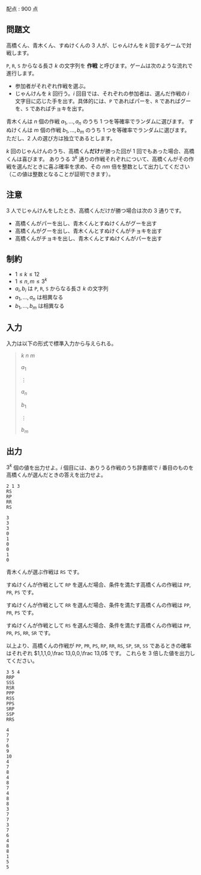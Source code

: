 配点 : $900$ 点

## 問題文

高橋くん、青木くん、すぬけくんの $3$ 人が、じゃんけんを $k$ 回するゲームで対戦します。

`P`, `R`, `S` からなる長さ $k$ の文字列を **作戦** と呼びます。ゲームは次のような流れで進行します。

- 参加者がそれぞれ作戦を選ぶ。
- じゃんけんを $k$ 回行う。$i$ 回目では、それぞれの参加者は、選んだ作戦の $i$ 文字目に応じた手を出す。具体的には、`P` であればパーを、`R` であればグーを、`S` であればチョキを出す。

青木くんは $n$ 個の作戦 $a_1,\dots,a_n$ のうち $1$ つを等確率でランダムに選びます。
すぬけくんは $m$ 個の作戦 $b_1,\dots,b_m$ のうち $1$ つを等確率でランダムに選びます。
ただし、$2$ 人の選び方は独立であるとします。

$k$ 回のじゃんけんのうち、高橋くん**だけ**が勝った回が $1$ 回でもあった場合、高橋くんは喜びます。
ありうる $3^k$ 通りの作戦それぞれについて、高橋くんがその作戦を選んだときに喜ぶ確率を求め、その $nm$ 倍を整数として出力してください（この値は整数となることが証明できます）。

## 注意

$3$ 人でじゃんけんをしたとき、高橋くんだけが勝つ場合は次の $3$ 通りです。

- 高橋くんがパーを出し、青木くんとすぬけくんがグーを出す
- 高橋くんがグーを出し、青木くんとすぬけくんがチョキを出す
- 高橋くんがチョキを出し、青木くんとすぬけくんがパーを出す

## 制約

- $1 \leq k \leq 12$
- $1 \leq n,m \leq 3^k$
- $a_i,b_i$ は `P`, `R`, `S` からなる長さ $k$ の文字列
- $a_1,\dots,a_n$ は相異なる
- $b_1,\dots,b_m$ は相異なる

## 入力

入力は以下の形式で標準入力から与えられる。

> $k$ $n$ $m$
> 
> $a_1$
> 
> $\vdots$
> 
> $a_n$
> 
> $b_1$
> 
> $\vdots$
> 
> $b_m$

## 出力

$3^k$ 個の値を出力せよ。$i$ 個目には、ありうる作戦のうち辞書順で $i$ 番目のものを高橋くんが選んだときの答えを出力せよ。

```input1
2 1 3
RS
RP
RR
RS
```

```output1
3
3
3
0
1
0
0
1
0
```

青木くんが選ぶ作戦は `RS` です。

すぬけくんが作戦として `RP` を選んだ場合、条件を満たす高橋くんの作戦は `PP`, `PR`, `PS` です。

すぬけくんが作戦として `RR` を選んだ場合、条件を満たす高橋くんの作戦は `PP`, `PR`, `PS` です。

すぬけくんが作戦として `RS` を選んだ場合、条件を満たす高橋くんの作戦は `PP`, `PR`, `PS`, `RR`, `SR` です。

以上より、高橋くんの作戦が `PP`, `PR`, `PS`, `RP`, `RR`, `RS`, `SP`, `SR`, `SS` であるときの確率はそれぞれ
$1,1,1,0,\frac 13,0,0,\frac 13,0$ です。
これらを $3$ 倍した値を出力してください。

```input2
3 5 4
RRP
SSS
RSR
PPP
RSS
PPS
SRP
SSP
RRS
```

```output2
4
7
7
6
9
10
4
7
8
4
8
7
4
8
8
3
7
7
3
7
6
4
8
8
1
5
5
```